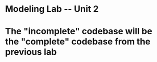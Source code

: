 Modeling Lab -- Unit 2
======================
# The "incomplete" codebase will be the "complete" codebase from the previous lab

